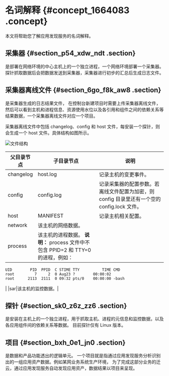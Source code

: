 # 名词解释 {#concept_1664083 .concept}

本文将帮助您了解应用发现服务的名词解释。

## 采集器 {#section_p54_xdw_ndt .section}

是部署在网络环境的中心主机上的一个独立进程，一个网络环境部署一个采集器。 探针抓取数据后会把数据发送到采集器，采集器进行初步的汇总后生成日志文件。

## 采集器离线文件 {#section_6go_f8k_aw8 .section}

是采集器生成的日志结果文件， 在控制台新建项目时需要上传采集器离线文件，然后可以看到主机和进程信息、资源使用水位以及各引用和组件之间的依赖关系等结果数据，一个采集器离线文件对应一个项目。

采集器离线文件中包括 changelog、config 和 host 文件，每安装一个探针，则会生成一个 host 文件。具体结构如图所示。

![文件结构](http://static-aliyun-doc.oss-cn-hangzhou.aliyuncs.com/assets/img/1318942/156750219355798_zh-CN.png)

|父目录节点|子目录节点|说明|
|-----|-----|--|
|changelog|host.log|记录主机的变更事件。|
|config|config.log|记录采集器的配置参数。若离线文件配置为加密，则 config 目录里还有一个空的 config.lock 文件。|
|host|MANIFEST|记录主机相关配置。|
|network|该主机的网络数据。|
|process|该主机的进程数据。 **说明：** process 文件中不包含 PPID=2 和 TTY=0 的进程，例如：

``` {#codeblock_3cx_2re_ooi}
UID        PID  PPID  C STIME TTY          TIME CMD
root         7     2  0 Aug23 ?        00:00:02 
root      2113  2111  0 09:32 pts/0    00:00:00 -bash
```

 |
|sar|该主机的监控数据。|

## 探针 {#section_sk0_z6z_zz6 .section}

是安装在主机上的一个独立进程，用于抓取主机、进程的元信息和监控数据，以及各应用组件间的依赖关系等数据。 目前探针仅有 Linux 版本。

## 项目 {#section_bxh_0e1_jn0 .section}

是数据和产品功能透出的逻辑单元。 一个项目就是指通过应用发现服务分析识别出的一组应用资产数据。例如某网业务系统生产环境， 为了完成这部分业务的迁云，通过应用发现服务自动发现应用资产，数据结果以项目来呈现。

